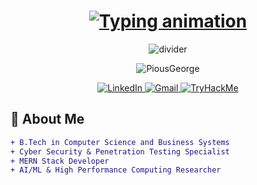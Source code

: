 <!-- Animated Header -->
<h1 align="center">
  <a href="#">
    <img src="https://readme-typing-svg.demolab.com?font=Fira+Code&size=30&duration=3000&pause=1000&color=22D3EE&center=true&vCenter=true&width=500&lines=Hi+👋,+I'm+Pious+K.+George;Cyber+Security+Specialist;MERN+Stack+Developer;AI%2FML+Researcher" alt="Typing animation" />
  </a>
</h1>

<!-- Animated divider -->
<div align="center">
  <img src="https://raw.githubusercontent.com/trinib/trinib/82213791fa9ff58d81d2044afda5a1fe3aabac7/marquee.svg" alt="divider" />
</div>

<!-- Profile Views Counter -->
<p align="center">
  <img src="https://komarev.com/ghpvc/?username=PiousGeorge&label=Profile%20views&color=0e75b6&style=flat" alt="PiousGeorge" /> 
</p>

<!-- Social badges -->
<p align="center">
  <a href="https://www.linkedin.com/in/piousgeorge/">
    <img src="https://img.shields.io/badge/LinkedIn-0077B5?style=for-the-badge&logo=linkedin&logoColor=white" alt="LinkedIn" />
  </a>
  <a href="mailto:pious@gmail.com">
    <img src="https://img.shields.io/badge/Gmail-D14836?style=for-the-badge&logo=gmail&logoColor=white" alt="Gmail" />
  </a>
  <a href="https://tryhackme.com/p/PiousGeorge">
    <img src="https://img.shields.io/badge/TryHackMe-212C42?style=for-the-badge&logo=tryhackme&logoColor=white" alt="TryHackMe" />
  </a>
</p>

<!-- About Me Section -->
## 🔎 About Me
```diff
+ B.Tech in Computer Science and Business Systems
+ Cyber Security & Penetration Testing Specialist
+ MERN Stack Developer
+ AI/ML & High Performance Computing Researcher
